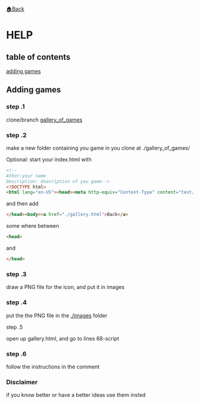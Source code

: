 <a href="./README.md">🏠Back</a>
<h1>HELP</h1>
<h2 id="table">table of contents</h2><div class="contents">
<a href="#add_games">adding games</a><br>
</div>
<h2>Adding games</h2>
<div id="add_games">
<h3 id="1">step .1</h3>
<p>clone/branch <a href="https://github.com/e-rairigh/gallery_of_games">gallery_of_games</a></p>
<h3 id="2">step .2</h3>
<p>make a new folder containing you game in you clone at ./gallery_of_games/</p>
<p>Optional: start your index.html with</p>
                
```html
<!--
Athor:your name
Description: dsecription of you game-->
<!DOCTYPE html>
<html lang="en-US"><head><meta http-equiv="Content-Type" content="text/html; charset=UTF-8">
```
                
<p>and then add 
    
```html
</head><body><a href="./gallery.html">Back</a>
```
some where between
```html
<head>
```
and
```html
</head>
```
</p>
<h3 id="3">step .3</h3>
<p>draw a PNG file for the icon, and put it in images</p>
<h3 id="4">step .4</h3>
<p>put the the PNG file in the <a href="./images/">./images</a> folder</p>
<h id="5">step .5</h3>
<p>open up gallery.html, and go to lines 68-script</p>
<h3 id="6">step .6</h3>
<p>follow the instructions in the comment</p>
<h3 id="Disclaimer">Disclaimer</h3>
<p>if you know better or have a better ideas use them insted</p>
</div>
